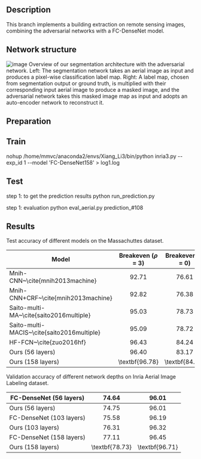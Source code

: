 

## Description
This branch implements a building extraction on remote sensing images, combining the adversarial networks with a FC-DenseNet model.

## Network structure

![image](https://github.com/lixiang-ucas/Building-A-Nets/edit/dev1.1/began-V4.jpg)
Overview of our segmentation architecture with the adversarial network. Left: The segmentation network takes an aerial image as input and produces a pixel-wise classification label map. Right: A label map, chosen from segmentation output or ground truth, is multiplied with their corresponding input aerial image to produce a masked image, and the adversarial network takes this masked image map as input and adopts an auto-encoder network to reconstruct it.




## Preparation


## Train
nohup /home/mmvc/anaconda2/envs/Xiang_Li3/bin/python inria3.py --exp_id 1 --model 'FC-DenseNet158' > log1.log
## Test
step 1: to get the prediction results
python run_prediction.py

step 1: evaluation
python eval_aerial.py prediction_#108

##  Results
Test accuracy of different models on the Massachuttes dataset.

|      Model                  | Breakeven ($\rho$ = 3)       | Breakeven ($\rho$ = 0)            |   Time (s) |
|------------------------|:-------------------:|:---------------------:|:------:|
| Mnih-CNN~\cite{mnih2013machine} | 92.71 |   76.61 | 8.7| 
| Mnih-CNN+CRF~\cite{mnih2013machine} |  92.82 | 76.38 | 26.6
|Saito-multi-MA~\cite{saito2016multiple} |   95.03 | 78.73| 67.7|
|Saito-multi-MACIS~\cite{saito2016multiple}  | 95.09 | 78.72 | 67.8|
|HF-FCN~\cite{zuo2016hf} | 96.43 | 84.24 | 1.07|
|Ours (56 layers) |  96.40 | 83.17 | \textbf{1.01}|
|Ours (158 layers) | \textbf{96.78} |    \textbf{84.79} |    4.38|


Validation accuracy of different network depths on Inria Aerial Image Labeling dataset.

|FC-DenseNet (56 layers) | 74.64 | 96.01|
|------------------------|:-------------------:|:---------------------:|
|Ours (56 layers) | 74.75 | 96.01|
| FC-DenseNet (103 layers) | 75.58 | 96.19 |
| Ours (103 layers) | 76.31 | 96.32 |
|FC-DenseNet (158 layers) | 77.11 | 96.45  |
|Ours (158 layers) | \textbf{78.73}  | \textbf{96.71} |
